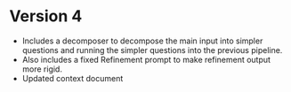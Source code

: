 # Version 4 
- Includes a decomposer to decompose the main input into simpler questions and running the simpler questions into the previous pipeline.
- Also includes a fixed Refinement prompt to make refinement output more rigid.
- Updated context document
